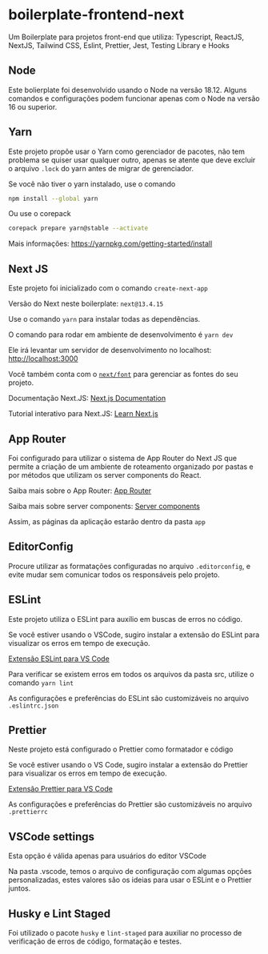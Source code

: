 # boilerplate-frontend-next
Um Boilerplate para projetos front-end que utiliza: Typescript, ReactJS, NextJS, Tailwind CSS,  Eslint, Prettier, Jest, Testing Library e Hooks

## Node

Este bolierplate foi desenvolvido usando o Node na versão 18.12. Alguns comandos e configurações podem funcionar apenas com o Node na versão 16 ou superior.

## Yarn

Este projeto propõe usar o Yarn como gerenciador de pacotes, não tem problema se quiser usar qualquer outro, apenas se atente que deve excluir o arquivo ``.lock`` do yarn antes de migrar de gerenciador.

Se você não tiver o yarn instalado, use o comando

```bash
npm install --global yarn
```

Ou use o corepack

```bash
corepack prepare yarn@stable --activate
```

Mais informações: https://yarnpkg.com/getting-started/install

## Next JS

Este projeto foi inicializado com o comando `create-next-app`

Versão do Next neste boilerplate: `next@13.4.15`

Use o comando `yarn` para instalar todas as dependências.

O comando para rodar em ambiente de desenvolvimento é `yarn dev`

Ele irá levantar um servidor de desenvolvimento no localhost: [http://localhost:3000](http://localhost:3000)

Você também conta com o [`next/font`](https://nextjs.org/docs/basic-features/font-optimization) para gerenciar as fontes do seu projeto.

Documentação Next.JS: [Next.js Documentation](https://nextjs.org/docs)

Tutorial interativo para Next.JS: [Learn Next.js](https://nextjs.org/learn)
## App Router

Foi configurado para utilizar o sistema de App Router do Next JS que permite a criação de um ambiente de roteamento organizado por pastas e por métodos que utilizam os server components do React.

Saiba mais sobre o App Router: [App Router](https://nextjs.org/docs/app/building-your-application/routing#the-app-router)

Saiba mais sobre server components: [Server components](https://nextjs.org/docs/getting-started/react-essentials#server-components)

Assim, as páginas da aplicação estarão dentro da pasta `app`

## EditorConfig

Procure utilizar as formatações configuradas no arquivo `.editorconfig`, e evite mudar sem comunicar todos os responsáveis pelo projeto.

## ESLint

Este projeto utiliza o ESLint para auxílio em buscas de erros no código.

Se você estiver usando o VSCode, sugiro instalar a extensão do ESLint para visualizar os erros em tempo de execução.

[Extensão ESLint para VS Code](https://marketplace.visualstudio.com/items?itemName=dbaeumer.vscode-eslint)

Para verificar se existem erros em todos os arquivos da pasta src, utilize o comando `yarn lint`

As configurações e preferências do ESLint são customizáveis no arquivo `.eslintrc.json` 

## Prettier

Neste projeto está configurado o Prettier como formatador e código

Se você estiver usando o VS Code, sugiro instalar a extensão do Prettier para visualizar os erros em tempo de execução.

[Extensão Prettier para VS Code](https://marketplace.visualstudio.com/items?itemName=esbenp.prettier-vscode)

As configurações e preferências do Prettier são customizáveis no arquivo `.prettierrc`

## VSCode settings

Esta opção é válida apenas para usuários do editor VSCode

Na pasta .vscode, temos o arquivo de configuração com algumas opções personalizadas, estes valores são os ideias para usar o ESLint e o Prettier juntos.

## Husky e Lint Staged

Foi utilizado o pacote `husky` e `lint-staged` para auxiliar no processo de verificação de erros de código, formatação e testes.

